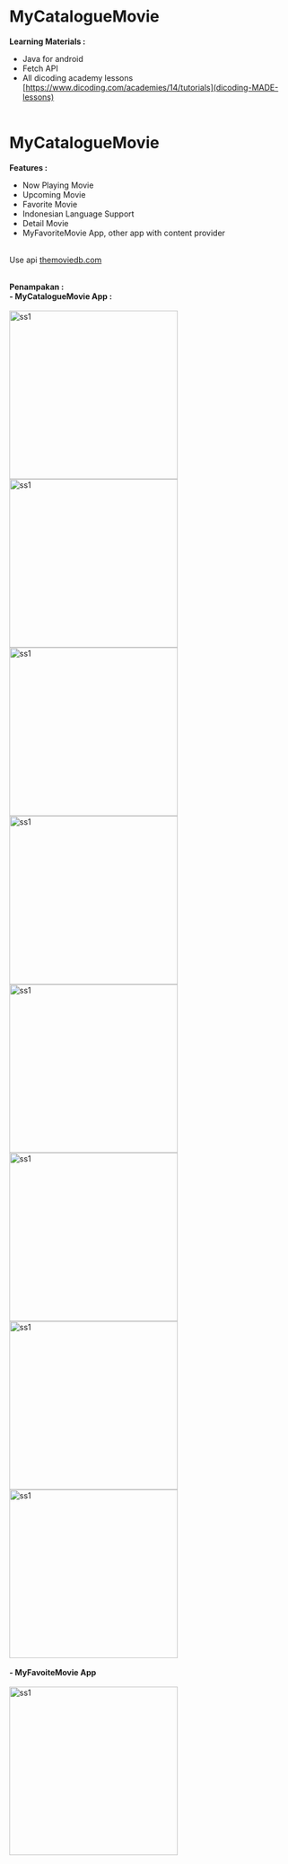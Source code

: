 # MyCatalogueMovie
**Learning Materials :**<br>
- Java for android<br>
- Fetch API<br>
- All dicoding academy lessons<br>
[https://www.dicoding.com/academies/14/tutorials](dicoding-MADE-lessons)<br><br>

# MyCatalogueMovie
**Features :**<br>
- Now Playing Movie<br>
- Upcoming Movie<br>
- Favorite Movie<br>
- Indonesian Language Support<br>
- Detail Movie<br>
- MyFavoriteMovie App, other app with content provider<br><br>

Use api [themoviedb.com](themoviedb.com)<br><br>

**Penampakan :**<br>
**- MyCatalogueMovie App :**<br><br>
<img width="300" alt="ss1" src="https://user-images.githubusercontent.com/32474003/41820372-0219401a-77fb-11e8-9002-00bc7c4a8145.png">
<img width="300" alt="ss1" src="https://user-images.githubusercontent.com/32474003/41820367-0096b600-77fb-11e8-9369-f654b8096a87.png">
<img width="300" alt="ss1" src="https://user-images.githubusercontent.com/32474003/41820368-00d3bf50-77fb-11e8-9164-7a3b8bdfbdad.png">
<img width="300" alt="ss1" src="https://user-images.githubusercontent.com/32474003/41820369-0135fecc-77fb-11e8-9223-8aeda35aa2ee.png">
<img width="300" alt="ss1" src="https://user-images.githubusercontent.com/32474003/41820585-27b11fc0-77fe-11e8-9795-bbe8ab1fc18f.png">
<img width="300" alt="ss1" src="https://user-images.githubusercontent.com/32474003/42080238-39da9d32-7bac-11e8-8125-7cba2424e76b.png">
<img width="300" alt="ss1" src="https://user-images.githubusercontent.com/32474003/41820371-01cb524c-77fb-11e8-8d90-9bb09bdfb832.png">
<img width="300" alt="ss1" src="https://user-images.githubusercontent.com/32474003/42080359-9f5b431e-7bac-11e8-902b-15d0eee0aedd.png"><br><br>
**- MyFavoiteMovie App**<br><br>
<img width="300" alt="ss1" src="https://user-images.githubusercontent.com/32474003/41820374-0264c99a-77fb-11e8-8c1b-efb065241fa8.png">

